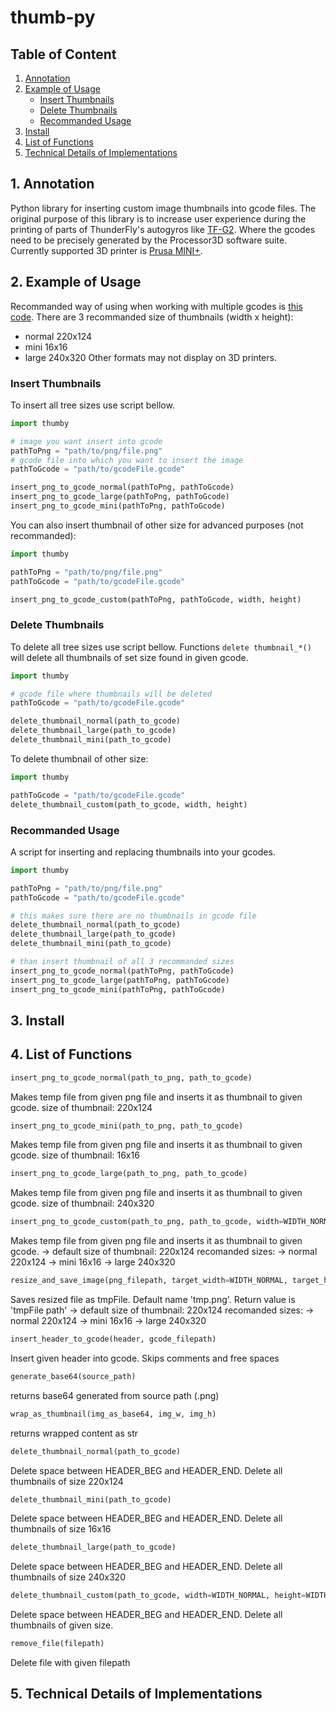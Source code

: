 # thumb-py
## Table of Content
1. [Annotation](#1-annotation)
2. [Example of Usage](#2-example-of-usage)
    + [Insert Thumbnails](#insert-thumbnails)
    + [Delete Thumbnails](#delete-thumbnails)
    + [Recommanded Usage](#recommanded-usage)
3. [Install](#3-install)
4. [List of Functions](#4-list-of-functions)
5. [Technical Details of Implementations](#5-technical-details-of-implementations)

## 1. Annotation
Python library for inserting custom image thumbnails into gcode files. The original purpose of this library is to increase user experience during the printing of parts of ThunderFly's autogyros like [TF-G2](https://github.com/ThunderFly-aerospace/TF-G2).  Where the gcodes need to be precisely generated by the Processor3D software suite. 
Currently supported 3D printer is [Prusa MINI+](https://www.prusa3d.com/product/original-prusa-mini-semi-assembled-3d-printer-4/). 

## 2. Example of Usage
Recommanded way of using when working with multiple gcodes is [this code](#recommanded-usage).
There are 3 recommanded size of thumbnails (width x height):
- normal   220x124
- mini     16x16
- large    240x320
Other formats may not display on 3D printers.

### Insert Thumbnails
To insert all tree sizes use script bellow.
```python
import thumby

# image you want insert into gcode
pathToPng = "path/to/png/file.png"
# gcode file into which you want to insert the image
pathToGcode = "path/to/gcodeFile.gcode"

insert_png_to_gcode_normal(pathToPng, pathToGcode)
insert_png_to_gcode_large(pathToPng, pathToGcode)
insert_png_to_gcode_mini(pathToPng, pathToGcode)
```
You can also insert thumbnail of other size for advanced purposes (not recommanded):
```python
import thumby

pathToPng = "path/to/png/file.png"
pathToGcode = "path/to/gcodeFile.gcode"

insert_png_to_gcode_custom(pathToPng, pathToGcode, width, height)
```
### Delete Thumbnails
To delete all tree sizes use script bellow. Functions `delete thumbnail_*()` will delete all thumbnails of set size found in given gcode.
```python
import thumby

# gcode file where thumbnails will be deleted
pathToGcode = "path/to/gcodeFile.gcode"

delete_thumbnail_normal(path_to_gcode)
delete_thumbnail_large(path_to_gcode)
delete_thumbnail_mini(path_to_gcode)
```
To delete thumbnail of other size:
```python
import thumby

pathToGcode = "path/to/gcodeFile.gcode"
delete_thumbnail_custom(path_to_gcode, width, height)
```
### Recommanded Usage
A script for inserting and replacing thumbnails into your gcodes.
```python
import thumby

pathToPng = "path/to/png/file.png"
pathToGcode = "path/to/gcodeFile.gcode"

# this makes sure there are no thumbnails in gcode file
delete_thumbnail_normal(path_to_gcode)
delete_thumbnail_large(path_to_gcode)
delete_thumbnail_mini(path_to_gcode)

# than insert thumbnail of all 3 recommanded sizes
insert_png_to_gcode_normal(pathToPng, pathToGcode)
insert_png_to_gcode_large(pathToPng, pathToGcode)
insert_png_to_gcode_mini(pathToPng, pathToGcode)
```

## 3. Install
## 4. List of Functions

```python
insert_png_to_gcode_normal(path_to_png, path_to_gcode)
```
Makes temp file from given png file and inserts it as thumbnail to given gcode.
size of thumbnail: 220x124


```python
insert_png_to_gcode_mini(path_to_png, path_to_gcode)
```
Makes temp file from given png file and inserts it as thumbnail to given gcode.
size of thumbnail: 16x16

```python
insert_png_to_gcode_large(path_to_png, path_to_gcode)
```
Makes temp file from given png file and inserts it as thumbnail to given gcode.
size of thumbnail: 240x320

```python
insert_png_to_gcode_custom(path_to_png, path_to_gcode, width=WIDTH_NORMAL, height=HEIGHT_NORMAL)
```
Makes temp file from given png file and inserts it as thumbnail to given gcode.
-> default size of thumbnail: 220x124
recomanded sizes:
-> normal   220x124
-> mini     16x16
-> large    240x320

```python
resize_and_save_image(png_filepath, target_width=WIDTH_NORMAL, target_height=HEIGHT_NORMAL, tmpFile="tmp.png")
```
Saves resized file as tmpFile. Default name 'tmp.png'.
Return value is 'tmpFile path'
-> default size of thumbnail: 220x124
recomanded sizes:
-> normal   220x124
-> mini     16x16
-> large    240x320

```python
insert_header_to_gcode(header, gcode_filepath)    
````
Insert given header into gcode.
Skips comments and free spaces 
    
```python
generate_base64(source_path)
```
returns base64 generated from source path (.png)

```python
wrap_as_thumbnail(img_as_base64, img_w, img_h)
```
returns wrapped content as str

```python
delete_thumbnail_normal(path_to_gcode)
```
Delete space between HEADER_BEG and HEADER_END.
Delete all thumbnails of size 220x124

```python
delete_thumbnail_mini(path_to_gcode)
```
Delete space between HEADER_BEG and HEADER_END.
Delete all thumbnails of size 16x16


```python
delete_thumbnail_large(path_to_gcode)
```
Delete space between HEADER_BEG and HEADER_END.
Delete all thumbnails of size 240x320

```python
delete_thumbnail_custom(path_to_gcode, width=WIDTH_NORMAL, height=WIDTH_NORMAL)
```
Delete space between HEADER_BEG and HEADER_END.
Delete all thumbnails of given size.

```python
remove_file(filepath)
```
Delete file with given filepath

## 5. Technical Details of Implementations

